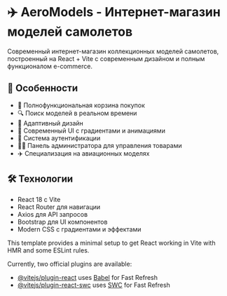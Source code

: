 # ✈️ AeroModels - Интернет-магазин моделей самолетов

Современный интернет-магазин коллекционных моделей самолетов, построенный на React + Vite с современным дизайном и полным функционалом e-commerce.

## 🚀 Особенности

- 🛒 Полнофункциональная корзина покупок
- 🔍 Поиск моделей в реальном времени  
- 📱 Адаптивный дизайн
- 🎨 Современный UI с градиентами и анимациями
- 🔐 Система аутентификации
- 👨‍💼 Панель администратора для управления товарами
- ✈️ Специализация на авиационных моделях

## 🛠️ Технологии

- React 18 с Vite
- React Router для навигации
- Axios для API запросов
- Bootstrap для UI компонентов
- Modern CSS с градиентами и эффектами

This template provides a minimal setup to get React working in Vite with HMR and some ESLint rules.

Currently, two official plugins are available:

- [@vitejs/plugin-react](https://github.com/vitejs/vite-plugin-react/blob/main/packages/plugin-react/README.md) uses [Babel](https://babeljs.io/) for Fast Refresh
- [@vitejs/plugin-react-swc](https://github.com/vitejs/vite-plugin-react-swc) uses [SWC](https://swc.rs/) for Fast Refresh
